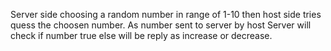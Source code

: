 Server side choosing a random number in range of 1-10 then host side tries quess the choosen number.
As number sent to server by host
Server will check if number true else will be reply as increase or decrease.
